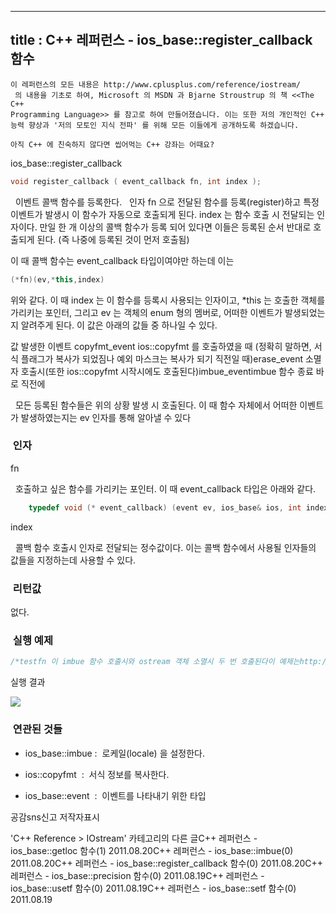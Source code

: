 ----------------
title : C++ 레퍼런스 - ios_base::register_callback 함수
--------------



```warning
이 레퍼런스의 모든 내용은 http://www.cplusplus.com/reference/iostream/
 의 내용을 기초로 하여, Microsoft 의 MSDN 과 Bjarne Stroustrup 의 책 <<The C++ 
Programming Language>> 를 참고로 하여 만들어졌습니다. 이는 또한 저의 개인적인 C++ 능력 향상과 '저의 모토인 지식 전파' 를 위해 모든 이들에게 공개하도록 하겠습니다.
```

```info
아직 C++ 에 친숙하지 않다면 씹어먹는 C++ 강좌는 어때요?
```


ios_base::register_callback




```cpp
void register_callback ( event_callback fn, int index );
```


  이벤트 콜백 함수를 등록한다.
  인자 fn 으로 전달된 함수를 등록(register)하고 특정 이벤트가 발생시 이 함수가 자동으로 호출되게 된다. index 는 함수 호출 시 전달되는 인자이다. 만일 한 개 이상의 콜백 함수가 등록 되어 있다면 이들은 등록된 순서 반대로 호출되게 된다. (즉 나중에 등록된 것이 먼저 호출됨)

이 때 콜백 함수는 event_callback 타입이여야만 하는데 이는

```cpp
(*fn)(ev,*this,index)
```


위와 같다. 이 때 index 는 이 함수를 등록시 사용되는 인자이고, *this 는 호출한 객체를 가리키는 포인터, 그리고 ev 는 객체의 enum 형의 멤버로, 어떠한 이벤트가 발생되었는지 알려주게 된다. 이 값은 아래의 값들 중 하나일 수 있다. 

값
발생한 이벤트
copyfmt_event ios::copyfmt 를 호출하였을 때 (정확히 말하면, 서식 플래그가 복사가 되었짐나 예외 마스크는 복사가 되기 직전일 때)erase_event 소멸자 호출시(또한 ios::copyfmt 시작시에도 호출된다)imbue_eventimbue 함수 종료 바로 직전에

  모든 등록된 함수들은 위의 상황 발생 시 호출된다. 이 때 함수 자체에서 어떠한 이벤트가 발생하였는지는 ev 인자를 통해 알아낼 수 있다 



###  인자




fn

  호출하고 싶은 함수를 가리키는 포인터. 이 때 event_callback 타입은 아래와 같다.

```cpp
    typedef void (* event_callback) (event ev, ios_base& ios, int index);
```


index

  콜백 함수 호출시 인자로 전달되는 정수값이다. 이는 콜백 함수에서 사용될 인자들의 값들을 지정하는데 사용할 수 있다.



###  리턴값




없다.



###  실행 예제




```cpp
/*testfn 이 imbue 함수 호출시와 ostream 객체 소멸시 두 번 호출된다이 예제는http://www.cplusplus.com/reference/iostream/ios_base/register_callback/에서 가져왔습니다.*/#include <iostream>#include <fstream>using namespace std;void testfn (ios_base::event ev, ios_base& iosobj, int index){    switch (ev)    {    case ios_base::copyfmt_event:        cout << "copyfmt_event\n"; break;    case ios_base::imbue_event:        cout << "imbue_event\n"; break;    case ios_base::erase_event:        cout << "erase_event\n"; break;    }    cout << "인자로 전달된 인덱스" << index << endl;}int main () {    ofstream filestr;    filestr.register_callback (testfn,0);    filestr.imbue (cout.getloc());    return 0;}
```


실행 결과


![](http://img1.daumcdn.net/thumb/R1920x0/?fname=http%3A%2F%2Fcfile23.uf.tistory.com%2Fimage%2F150F314E4E4E7FA61FBD71)





###  연관된 것들



* ios_base::imbue
 :  로케일(locale) 을 설정한다.

* ios::copyfmt  :  서식 정보를 복사한다.  

* ios_base::event  :  이벤트를 나타내기 위한 타입





공감sns신고
저작자표시

'C++ Reference > IOstream' 카테고리의 다른 글C++ 레퍼런스 - ios_base::getloc 함수(1)
2011.08.20C++ 레퍼런스 - ios_base::imbue(0)
2011.08.20C++ 레퍼런스 - ios_base::register_callback 함수(0)
2011.08.20C++ 레퍼런스 - ios_base::precision 함수(0)
2011.08.19C++ 레퍼런스 - ios_base::usetf 함수(0)
2011.08.19C++ 레퍼런스 - ios_base::setf 함수(0)
2011.08.19

